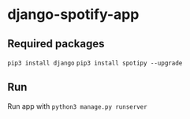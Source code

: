 # django-spotify-app

## Required packages
`pip3 install django`
`pip3 install spotipy --upgrade`
## Run
Run app with
`python3 manage.py runserver`
